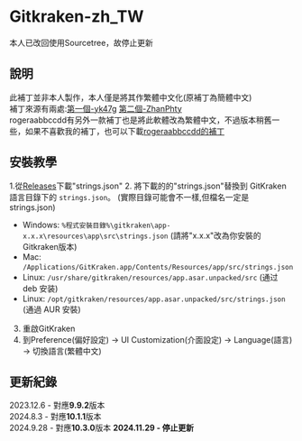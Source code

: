 # Gitkraken-zh_TW
本人已改回使用Sourcetree，故停止更新
## 說明
此補丁並非本人製作，本人僅是將其作繁體中文化(原補丁為簡體中文)<br>
補丁來源有兩處:[第一個-yk47g](https://github.com/yk47g/gitkraken-chinese) [第二個-ZhanPhty](https://github.com/ZhanPhty/GitKraken-zh-CN)<br>
rogeraabbccdd有另外一款補丁也是將此軟體改為繁體中文，不過版本稍舊一些，如果不喜歡我的補丁，也可以下載[rogeraabbccdd的補丁](https://github.com/rogeraabbccdd/GitKraken-zh-tw)
## 安裝教學
1.從[Releases](https://github.com/HongyiHank/Gitkraken-zh_TW/releases/tag/9.9.2)下載"strings.json"
2. 將下載的的"strings.json"替換到 GitKraken 語言目錄下的 `strings.json`。
(實際目錄可能會不一樣,但檔名一定是strings.json)
  
   - Windows: `%程式安裝目錄%\gitkraken\app-x.x.x\resources\app\src\strings.json` (請將"x.x.x"改為你安裝的Gitkraken版本)
   - Mac: `/Applications/GitKraken.app/Contents/Resources/app/src/strings.json`
   - Linux: `/usr/share/gitkraken/resources/app.asar.unpacked/src` (通过 deb 安装)
   - Linux: `/opt/gitkraken/resources/app.asar.unpacked/src/strings.json` (通過 AUR 安裝)
     
3. 重啟GitKraken
4. 到Preference(偏好設定) -> UI Customization(介面設定) -> Language(語言) -> 切換語言(繁體中文)
## 更新紀錄
2023.12.6 - 對應**9.9.2**版本<br>
2024.8.3 - 對應**10.1.1**版本<br>
2024.9.28 - 對應**10.3.0**版本
**2024.11.29 - 停止更新**
